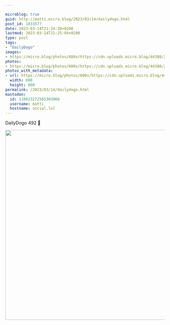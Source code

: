 ```yaml
---

microblog: true
guid: http://matti.micro.blog/2023/03/14/dailydogo.html
post_id: 1833577
date: 2023-03-14T21:24:38+0200
lastmod: 2023-03-14T21:25:04+0200
type: post
tags:
- "DailyDogo"
images:
- https://micro.blog/photos/600x/https://cdn.uploads.micro.blog/44388/2023/1d3bd57b53.jpg
photos:
- https://micro.blog/photos/600x/https://cdn.uploads.micro.blog/44388/2023/1d3bd57b53.jpg
photos_with_metadata:
- url: https://micro.blog/photos/600x/https://cdn.uploads.micro.blog/44388/2023/1d3bd57b53.jpg
  width: 600
  height: 600
permalink: /2023/03/14/dailydogo.html
mastodon:
  id: 110023272585303066
  username: matti
  hostname: social.lol
---
```

DailyDogo 492 🐶

<img src="/media/uploads/2023/1d3bd57b53.jpg" width="600" height="600" alt="" />
